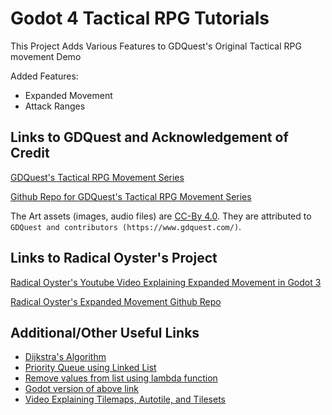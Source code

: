 # Godot 4 Tactical RPG Tutorials
 This Project Adds Various Features to GDQuest's Original Tactical RPG movement Demo
 
 Added Features:
 - Expanded Movement
 - Attack Ranges

## Links to GDQuest and Acknowledgement of Credit
[GDQuest's Tactical RPG Movement Series](https://www.gdquest.com/tutorial/godot/2d/tactical-rpg-movement/)

[Github Repo for GDQuest's Tactical RPG Movement Series](https://github.com/gdquest-demos/godot-2d-tactical-rpg-movement)

The Art assets (images, audio files) are [CC-By 4.0](https://creativecommons.org/licenses/by/4.0/). They are attributed to `GDQuest and contributors (https://www.gdquest.com/)`.

## Links to Radical Oyster's Project
[Radical Oyster's Youtube Video Explaining Expanded Movement in Godot 3](https://youtu.be/O-qBQd2xCDc?si=vDHH-x3sAve25she)

[Radical Oyster's Expanded Movement Github Repo](https://github.com/RadicalOyster/Godot-Tactical-RPG-Movement-Expanded)


## Additional/Other Useful Links
- [Dijkstra's Algorithm](https://www.geeksforgeeks.org/dijkstras-shortest-path-algorithm-greedy-algo-7/)
- [Priority Queue using Linked List](https://www.geeksforgeeks.org/priority-queue-using-linked-list/)
- [Remove values from list using lambda function](https://www.geeksforgeeks.org/python-remove-all-values-from-a-list-present-in-other-list/)
- [Godot version of above link](https://docs.godotengine.org/en/stable/classes/class_array.html#class-array-method-filter)
- [Video Explaining Tilemaps, Autotile, and Tilesets](https://www.youtube.com/watch?v=KSlGkqpICqg)
